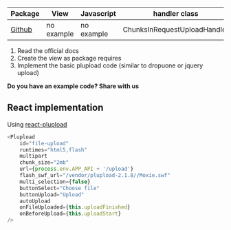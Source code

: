 | Package | View | Javascript | handler class|
| ---- | ------- | --- | --- |
| [Github](https://github.com/moxiecode/plupload) | no example | no example | ChunksInRequestUploadHandler  |

1. Read the official docs
2. Create the view as package requires 
3. Implement the basic plupload code (similar to dropuone or jquery upload)

**Do you have an example code? Share with us**

## React implementation

Using [react-plupload](https://github.com/lemonCMS/react-plupload)

```javascript
<Plupload
    id="file-upload"
    runtimes="html5,flash"
    multipart
    chunk_size="2mb"
    url={process.env.APP_API + '/upload'}
    flash_swf_url="/vendor/plupload-2.1.8//Moxie.swf"
    multi_selection={false}
    buttonSelect="Choose file"
    buttonUpload="Upload"
    autoUpload
    onFileUploaded={this.uploadFinished}
    onBeforeUpload={this.uploadStart}
/>
```